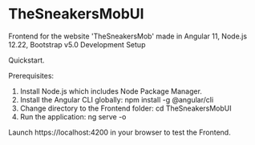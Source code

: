 # TheSneakersMobUI
Frontend for the website 'TheSneakersMob' made in Angular 11, Node.js 12.22, Bootstrap v5.0
Development Setup

Quickstart.

Prerequisites:

1. Install Node.js which includes Node Package Manager.
2. Install the Angular CLI globally:
    npm install -g @angular/cli
3. Change directory to the Frontend folder:
    cd TheSneakersMobUI
4. Run the application:
    ng serve -o

Launch https://localhost:4200 in your browser to test the Frontend.
